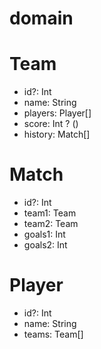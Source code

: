 # domain

# Team
- id?: Int
- name: String
- players: Player[]
- score: Int ? ()
- history: Match[]

# Match
- id?: Int
- team1: Team
- team2: Team
- goals1: Int
- goals2: Int

# Player
- id?: Int
- name: String
- teams: Team[]